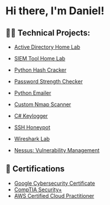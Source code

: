 <h1>Hi there, I'm Daniel!</h1>

<h2>👨‍💻 Technical Projects:</h2>


- [Active Directory Home Lab](https://github.com/1317786/ActiveDirectoryLab)

- [SIEM Tool Home Lab](https://github.com/1317786/SIEMHomeLab)
  
- [Python Hash Cracker](https://github.com/1317786/Python-Hash-Cracker)

- [Password Strength Checker](https://github.com/1317786/Password-Strength-Checker)

- [Python Emailer](https://github.com/1317786/Python-Emailer-)

- [Custom Nmap Scanner](https://github.com/1317786/Custom-Nmap-Scanner)

- [C# Keylogger](https://github.com/1317786/Keylogger)

- [SSH Honeypot](https://github.com/1317786/SSH-Honeypot)

- [Wireshark Lab](https://github.com/1317786/Wireshark-Lab)

- [Nessus: Vulnerability Management](https://github.com/1317786/Nessus-Vulnerability-Management)









  

<h2>📝 Certifications</h2>


- [Google Cybersecurity Certificate](https://www.credly.com/badges/aba3ca12-6933-42ec-8a87-e0061fe98b4b/public_url)
- [CompTIA Security+](https://github.com/1317786/Security-Verification)
- [AWS Certified Cloud Practitioner](https://cp.certmetrics.com/amazon/en/public/verify/credential/61470c670a794788ab9422008cc2beb8)




